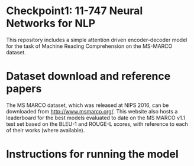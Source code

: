 # Checkpoint1: 11-747 Neural Networks for NLP
This repository includes a simple attention driven encoder-decoder model for the task of Machine Reading Comprehension on the 
MS-MARCO dataset. 

# Dataset download and reference papers
The MS MARCO dataset, which was released at NIPS 2016, can be downloaded from http://www.msmarco.org/. This website also hosts a leaderboard for the best models evaluated to date on the MS MARCO v1.1 test set based on the BLEU-1 and ROUGE-L scores, with reference to each of their works (where available).

# Instructions for running the model

